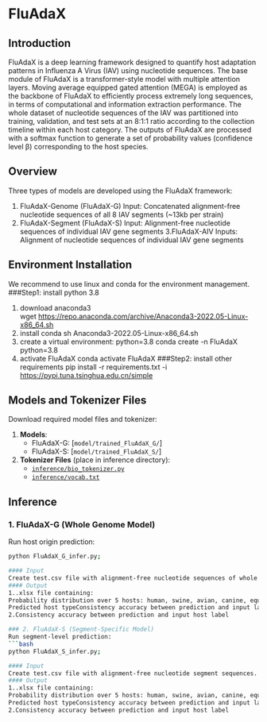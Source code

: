 # FluAdaX
## Introduction
FluAdaX is a deep learning framework designed to quantify host adaptation patterns in Influenza A Virus (IAV) using nucleotide sequences. The base module of FluAdaX is a transformer-style model with multiple attention layers. Moving average equipped gated attention (MEGA) is employed as the backbone of FluAdaX to efficiently process extremely long sequences, in terms of computational and information extraction performance. The whole dataset of nucleotide sequences of the IAV was partitioned into training, validation, and test sets at an 8:1:1 ratio according to the collection timeline within each host category. The outputs of FluAdaX are processed with a softmax function to generate a set of probability values (confidence level β) corresponding to the host species. 
## Overview
Three types of models are developed using the FluAdaX framework:
1. FluAdaX-Genome (FluAdaX-G)
Input: Concatenated alignment-free nucleotide sequences of all 8 IAV segments (~13kb per strain)
2. FluAdaX-Segment (FluAdaX-S)
Input: Alignment-free nucleotide sequences of individual IAV gene segments
3.FluAdaX-AIV
Inputs: Alignment of nucleotide sequences of individual IAV gene segments
## Environment Installation
We recommend to use linux and conda for the environment management.
###Step1: install python 3.8
1) download anaconda3
wget https://repo.anaconda.com/archive/Anaconda3-2022.05-Linux-x86_64.sh
2) install conda
sh Anaconda3-2022.05-Linux-x86_64.sh
3) create a virtual environment: python=3.8
conda create -n FluAdaX python=3.8
4) activate FluAdaX
conda activate FluAdaX
###Step2: install other requirements
pip install -r requirements.txt -i https://pypi.tuna.tsinghua.edu.cn/simple

## Models and Tokenizer Files
Download required model files and tokenizer:
1. **Models**:
   - FluAdaX-G: [`model/trained_FluAdaX_G/`]
   - FluAdaX-S: [`model/trained_FluAdaX_S/`]
2. **Tokenizer Files** (place in inference directory):
   - [`inference/bio_tokenizer.py`](path/to/inference/bio_tokenizer.py)
   - [`inference/vocab.txt`](path/to/inference/vocab.txt)

## Inference
### 1. FluAdaX-G (Whole Genome Model)
Run host origin prediction:
```bash
python FluAdaX_G_infer.py;

#### Input
Create test.csv file with alignment-free nucleotide sequences of whole genome. For format reference, see: inference/FluAdaX_G/test_example.csv
#### Output
1..xlsx file containing:
Probability distribution over 5 hosts: human, swine, avian, canine, equine
Predicted host typeConsistency accuracy between prediction and input label
2.Consistency accuracy between prediction and input host label

### 2. FluAdaX-S (Segment-Specific Model)
Run segment-level prediction:
```bash
python FluAdaX_S_infer.py;

#### Input
Create test.csv file with alignment-free nucleotide segment sequences. For format reference, see: inference/FluAdaX_S/test_example.csv
#### Output
1..xlsx file containing:
Probability distribution over 5 hosts: human, swine, avian, canine, equine
Predicted host typeConsistency accuracy between prediction and input label
2.Consistency accuracy between prediction and input host label
